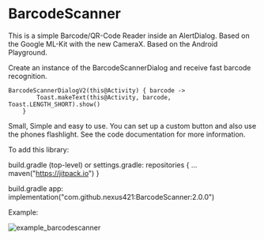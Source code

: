 # BarcodeScanner

This is a simple Barcode/QR-Code Reader inside an AlertDialog. Based on the Google ML-Kit with the new CameraX. Based on the Android Playground.

Create an instance of the BarcodeScannerDialog and receive fast barcode recognition.

    BarcodeScannerDialogV2(this@Activity) { barcode ->
            Toast.makeText(this@Activity, barcode, Toast.LENGTH_SHORT).show()
        }

Small, Simple and easy to use. You can set up a custom button and also use the phones flashlight.
See the code documentation for more information.

To add this library:

build.gradle (top-level) or settings.gradle:
repositories {
...
maven("https://jitpack.io")
}

build.gradle app:
implementation("com.github.nexus421:BarcodeScanner:2.0.0")

Example:

![example_barcodescanner](https://github.com/nexus421/BarcodeScanner/assets/24206344/6bf903e4-7383-45e0-bf70-0f4e49882eaf)
